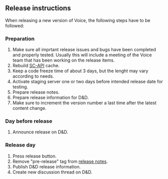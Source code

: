 ## Release instructions
When releasing a new version of Voice, the following steps have to be followed:

### Preparation
1. Make sure all imprtant release issues and bugs have been completed and properly tested. Usually this will include a meeting of the Voice team that has been working on the release items.
1. Rebuild <a href="https://github.com/sc-voice/sc-api" target="_blank">SC-API</a> cache.
1. Keep a code freeze time of about 3 days, but the lenght may vary according to needs.
1. Activate staging server one or two days before intended release date for testing.
1. Prepare release notes.
1. Prepare release information for D&D.
1. Make sure to increment the version number a last time after the latest content change.

### Day before release
1. Announce release on D&D.

### Release day
1. Press release button.
1. Remove "pre-release" tag from <a href="https://github.com/sc-voice/sc-voice/releases" target="_blank">release notes</a>.
1. Publish D&D release information.
1. Create new discussion thread on D&D.
